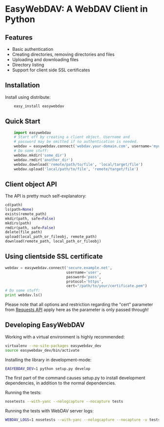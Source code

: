 EasyWebDAV: A WebDAV Client in Python
=====================================

Features
--------

* Basic authentication
* Creating directories, removing directories and files
* Uploading and downloading files
* Directory listing
* Support for client side SSL certificates

Installation
------------

Install using distribute:
```bash
    easy_install easywebdav
```

Quick Start
-----------
```python
    import easywebdav
    # Start off by creating a client object. Username and
    # password may be omitted if no authentication is needed.
    webdav = easywebdav.connect('webdav.your-domain.com', username='myuser', password='mypass')
    # Do some stuff:
    webdav.mkdir('some_dir')
    webdav.rmdir('another_dir')
    webdav.download('remote/path/to/file', 'local/target/file')
    webdav.upload('local/path/to/file', 'remote/target/file')
```

Client object API
-----------------

The API is pretty much self-explanatory:
```python
cd(path)
ls(path=None)
exists(remote_path)
mkdir(path, safe=False)
mkdirs(path)
rmdir(path, safe=False)
delete(file_path)
upload(local_path_or_fileobj, remote_path)
download(remote_path, local_path_or_fileobj)
```

Using clientside SSL certificate
--------------------------------
```python
webdav = easywebdav.connect('secure.example.net',
                            username='user',
                            password='pass',
                            protocol='https',
                            cert="/path/to/your/certificate.pem")
# Do some stuff:
print webdav.ls()
```

Please note that all options and restriction regarding the "cert" parameter from
[Requests API](http://docs.python-requests.org/en/latest/api/) apply here as the parameter is only passed through!

Developing EasyWebDAV
---------------------

Working with a virtual environment is highly recommended:
```bash
virtualenv --no-site-packages easywebdav_dev
source easywebdav_dev/bin/activate
```

Installing the library in development-mode:
```bash
EASYEBDAV_DEV=1 python setup.py develop
```

The first part of the command causes setup.py to install development dependencies, in addition to the normal dependencies.

Running the tests:
```bash
nosetests --with-yanc --nologcapture --nocapture tests
```
Running the tests with WebDAV server logs:
```bash
WEBDAV_LOGS=1 nosetests --with-yanc --nologcapture --nocapture -v tests
```
